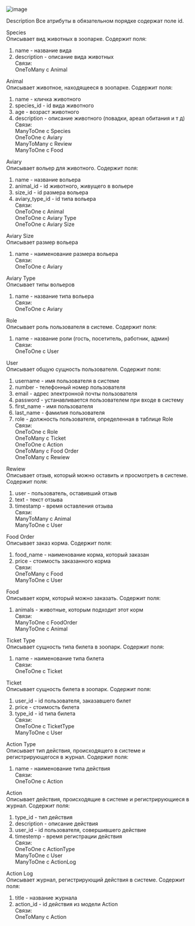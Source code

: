 ![image](https://github.com/Elizabeth379/DBLabs/assets/93152483/d412f266-fb9a-4993-84ea-a8a2d24c8a8f)
  
Description
Все атрибуты в обязательном порядке содержат поле id.  

Species  
Описывает вид животных в зоопарке. Содержит поля:  
1. name - название вида
2. description - описание вида животных  
Связи:  
OneToMany c Animal  

Animal  
Описывает животное, находящееся в зоопарке. Содержит поля:
1. name - кличка животного
2. species_id - id вида животного
3. age - возраст животного
4. description - описание животного (повадки, ареал обитания и т д)    
Связи:  
ManyToOne c Species  
OneToOne c Aviary   
ManyToMany c Review  
ManyToOne c Food  

Aviary  
Описывает вольер для животного. Содержит поля:
1. name - название вольера  
2. animal_id - id животного, живущего в вольере
3. size_id - id размера вольера
4. aviary_type_id - id типа вольера  
Связи:    
OneToOne c Animal   
OneToOne c Aviary Type  
OneToOne c Aviary Size   
  
Aviary Size    
Описывает размер вольера  
1. name - наименование размера вольера  
Связи:    
OneToOne c Aviary  

Aviary Type  
Описывает типы вольеров  
1. name - название типа вольера  
Связи:    
OneToOne c Aviary

Role  
Описывает роль пользователя в системе. Содержит поля:
1. name - название роли (гость, посетитель, работник, админ)  
Связи:    
OneToOne c User

User  
Описывает общую сущность пользователя. Содержит поля:
1. username - имя пользователя в системе
2. number - телефонный номер пользователя
3. email - адрес электронной почты пользователя
4. password - устанавливается пользователем при входе в систему
5. first_name - имя пользователя
6. last_name - фамилия пользователя
7. role - должность пользователя, определенная в таблице Role    
Связи:   
OneToOne c Role    
OneToMany c Ticket  
OneToOne c Action  
OneToMany c Food Order  
OneToMany c Rewiew  
  
Rewiew  
Описывает отзыв, который можно оставить и просмотреть в системе. Содержит поля:  
1. user - пользователь, оставивший отзыв
2. text - текст отзыва
3. timestamp - время оставления отзыва  
Связи:    
ManyToMany c Animal  
ManyToOne c User  
  
Food Order  
Описывает заказ корма. Содержит поля:
1. food_name - наименование корма, который заказан
2. price - стоимость заказанного корма  
Связи:    
OneToMany c Food    
ManyToOne c User  
  
Food    
Описывает корм, который можно заказать. Содержит поля:  
1. animals - животные, которым подходит этот корм   
Связи:  
ManyToOne c FoodOrder      
ManyToOne c Animal
  
Ticket Type    
Описывает сущность типа билета в зоопарк. Содержит поля:
1. name - наименование типа билета    
Связи:    
OneToOne c Ticket   
  
Ticket  
Описывает сущность билета в зоопарк. Содержит поля:
1. user_id - id пользователя, заказавшего билет  
2. price - стоимость билета  
3. type_id - id типа билета   
Связи:    
OneToOne c TicketType  
ManyToOne c User  
  
Action Type  
Описывает тип действия, происходящего в системе и регистрирующегося в журнал. Содержит поля:
1. name - наименование типа действия  
Связи:    
OneToOne c Action      
     
Action  
Описывает действия, происходящие в системе и регистрирующиеся в журнал. Содержит поля:
1. type_id - тип действия  
2. description - описание действия
3. user_id - id пользователя, совершившего действие
4. timestemp - время регистрации действия  
Связи:    
OneToOne c ActionType   
ManyToOne c User  
ManyToOne c ActionLog   
  
Action Log    
Описывает журнал, регистрирующий действия в системе. Содержит поля:  
1. title - название журнала  
2. action_id - id действия из модели Action  
Связи:     
OneToMany c Action     
